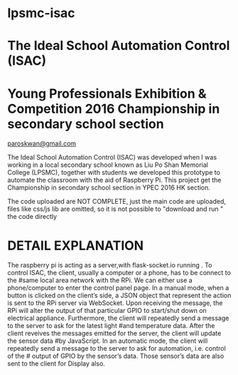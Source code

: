 # lpsmc-isac

# The Ideal School Automation Control (ISAC) 
# Young Professionals Exhibition & Competition 2016 Championship in secondary school section
 paroskwan@gmail.com

 The Ideal School Automation Control (ISAC) was developed when I was working in a local secondary school known as 
 Liu Po Shan Memorial College (LPSMC), together with students we developed this prototype to automate the classroom 
 with the aid of Raspberry Pi. This project get the Championship in secondary school section in YPEC 2016 HK section.

The code uploaded are NOT COMPLETE, just the main code are uploaded, files like css/js lib are omitted, so it is not possible to "download and run " the code directly 

# DETAIL EXPLANATION 
The raspberry pi is acting as a server,with flask-socket.io running . To control ISAC, the client, usually a computer or a phone, has to be connect to the #same local area network with the RPi. We can either use a phone/computer to enter the control panel page.
In a manual mode, when a button is clicked on the client’s side, a JSON object that represent the action is sent to the RPi server via WebSocket. Upon receiving the message, the RPi will alter the output of that particular GPIO to start/shut down on electrical appliance. Furthermore, the client will repeatedly send a message to the server to ask for the latest light #and temperature data. After the client reveives the messages emitted for the server, the client will update the sensor data #by JavaScript.
In an automatic mode, the client will repeatedly send a message to the server to ask for automation, i.e. control of the # output of GPIO by the sensor’s  data. Those sensor’s data are also sent to the client for Display also.


